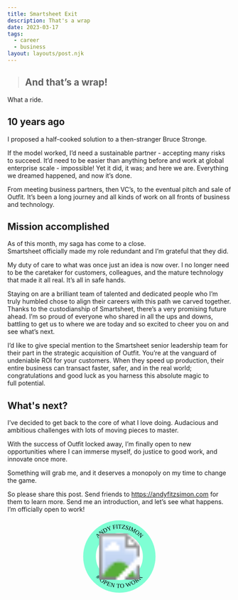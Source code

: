 ```yaml
---
title: Smartsheet Exit
description: That's a wrap
date: 2023-03-17
tags:
  - career
  - business
layout: layouts/post.njk
---
```


> ## And that’s a wrap!

What a ride.

## 10 years ago 
I proposed a half-cooked solution to a then-stranger Bruce Stronge.  

If the model worked, I’d need a sustainable partner - accepting many risks to succeed. 
It’d need to be easier than anything before and work at global enterprise scale - impossible! 
Yet it did, it was; and here we are.  Everything we dreamed happened, and now it’s done. 

From meeting business partners, then VC’s, to the eventual pitch and sale of Outfit. It’s been a long journey and all kinds of work on all fronts of business and technology. 

## Mission accomplished

As of this month, my saga has come to a close.  
Smartsheet officially made my role redundant and I’m grateful that they did.

My duty of care to what was once just an idea is now over. 
I no longer need to be the caretaker for customers, colleagues, and the mature technology that made it all real.  It’s all in safe hands. 

Staying on are a brilliant team of talented and dedicated people who I’m truly humbled chose to align their careers with this path we carved together.
Thanks to the custodianship of Smartsheet, there’s a very promising future ahead. 
I’m so proud of everyone who shared in all the ups and downs, battling to get us to where we are today and so excited to cheer you on and see what’s next.

I’d like to give special mention to the Smartsheet senior leadership team for their part in the strategic acquisition of Outfit. You’re at the vanguard of undeniable ROI for your customers. When they speed up production, their entire business can transact faster, safer, and in the real world; congratulations and good luck as you harness this absolute magic to full&nbsp;potential.



## What's next? 

I’ve decided to get back to the core of what I love doing. 
Audacious and ambitious challenges with lots of moving pieces to master.  

With the success of Outfit locked away, I’m finally open to new opportunities where I can immerse myself, do justice to good work, and innovate once more. 

Something will grab me, and it deserves a monopoly on my time to change the game.  

So please share this post.
Send friends to https://andyfitzsimon.com for them to learn more. 
Send me an introduction, and let’s see what happens.  
I’m officially open to work!



<div>
    <svg class="o2w" viewBox="0 0 100 100" xmlns="http://www.w3.org/2000/svg"> <defs>
    <path id="textArc" d="M50 90A40 40 0 0150 10 40 40 0 0150 90Z"  />
    <path   id="textArcFlipped" d="M50 10A40 40 0 0050 90 40 40 0 0050 10Z"  />
    </defs>
    <g fill="none">
    <use href="#textArc" stroke-width="17" stroke="aquamarine" />
    </g>
    <g class="arcstyle">
    <text dy="2.5">
        <textPath 
        xlink:href="#textArc"
        startOffset="50%"  
        letter-spacing=".1"
        >Andy Fitzsimon</textPath>
    </text>
    <text dy="2">
        <textPath  href="#textArcFlipped"
        startOffset="50%" 
        letter-spacing=".2" 
        ># OPEN TO WORK</textPath>
    </text>
    </g>
    <image href="https://andyfitzsimon.com/img/andyfitz.png" x="19" y="19" width="62" height="62" />
    </svg>
</div>
<style>
.o2w{max-width:12em; display:block; margin: 1em auto}
.arcstyle{fill:#000;
font-weight:500;
font-size:8px;
line-height:1;
font-family:Outfit;
text-align:center;
text-anchor:middle;
text-transform: uppercase}</style>



